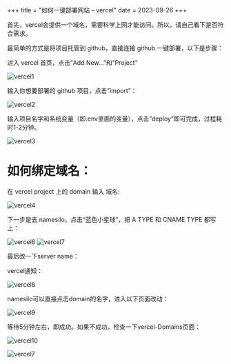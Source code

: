 +++
title = "如何一键部署网站 – vercel"
date = 2023-09-26
+++

首先，vercel会提供一个域名，需要科学上网才能访问。所以，请自己看下是否符合需求。

最简单的方式是将项目托管到 github，直接连接 github 一键部署，以下是步骤：

进入 vercel 首页，点击”Add New…”和”Project”

![vercel1](https://linxz-aliyun.oss-cn-shenzhen.aliyuncs.com/images/vercel1.png)

输入你想要部署的 github 项目，点击”import”：

![vercel2](https://linxz-aliyun.oss-cn-shenzhen.aliyuncs.com/images/vercel2.png)

输入项目名字和系统变量（即.env里面的变量），点击”deploy”即可完成，过程耗时1-2分钟。

![vercel3](https://linxz-aliyun.oss-cn-shenzhen.aliyuncs.com/images/vercel3.png)

# 如何绑定域名：

在 vercel project 上的 domain 输入 域名:

![vercel4](https://linxz-aliyun.oss-cn-shenzhen.aliyuncs.com/images/vercel4.png)

下一步是去 namesilo，点击“蓝色小星球”，把 A TYPE 和 CNAME TYPE 都写上：

![vercel6](https://linxz-aliyun.oss-cn-shenzhen.aliyuncs.com/images/vercel6.png)
![vercel7](https://linxz-aliyun.oss-cn-shenzhen.aliyuncs.com/images/vercel7.png)

最后改一下server name：

vercel通知：

![vercel8](https://linxz-aliyun.oss-cn-shenzhen.aliyuncs.com/images/vercel8.png)

namesilo可以直接点击domain的名字，进入以下页面改动：

![vercel9](https://linxz-aliyun.oss-cn-shenzhen.aliyuncs.com/images/vercel9.png)

等待5分钟左右，即成功。如果不成功，检查一下vercel-Domains页面：

![vercel10](https://linxz-aliyun.oss-cn-shenzhen.aliyuncs.com/images/vercel10.png)

![vercel7]()

